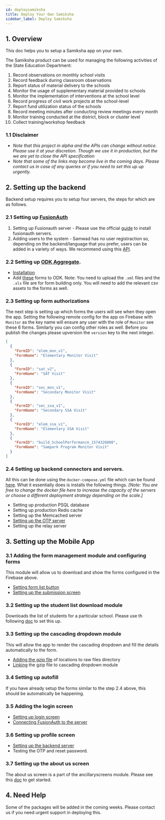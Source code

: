 ```yaml
---
id: deploysamiksha
title: Deploy Your Own Samiksha
sidebar_label: Deploy Samiksha
---
```


## 1. Overview

This doc helps you to setup a Samiksha app on your own.

The Samiksha product can be used for managing the following activities of the State Education Department:

1. Record observations on monthly school visits
2. Record feedback during classroom observations
3. Report status of material delivery to the schools
4. Monitor the usage of supplementary material provided to schools
5. Monitor the implementation of interventions at the school level
6. Record progress of civil work projects at the school-level
7. Report fund utilization status of the schools
8. Record meeting minutes after conducting review meetings every month
9. Monitor training conducted at the district, block or cluster level
10. Collect training/workshop feedback

### 1.1 Disclaimer

- _Note that this project in alpha and the APIs can change without notice. Please use it at your discretion. Though we use it in production, but the we are yet to close the API specification_
- _Note that some of the links may become live in the coming days. Please contact us in case of any queries or if you need to set this up up urgently._

## 2. Setting up the backend

Backend setup requires you to setup four servers, the steps for which are as follows.

### 2.1 Setting up [FusionAuth](https://fusionauth.io/)

1.  Setting up Fusionauth server - Please use the official [guide](https://fusionauth.io/docs/v1/tech/installation-guide/) to install fusionauth servers.
2.  Adding users to the system - Samwad has no user registraction so, depending on the backend/language that you prefer, users can be added in a variety of ways. We recommend using this [API](https://fusionauth.io/docs/v1/tech/apis/users#import-users).

### 2.2 Setting up [ODK Aggregate](https://docs.getodk.org/aggregate-intro/).

- [Installation](https://docs.getodk.org/aggregate-install/)
- Add [these](https://drive.google.com/drive/folders/1wgh25L_YyOi5y2vdPGahC9V1wjOLRna0) forms to ODK. Note: You need to upload the `.xml` files and the `.xls` file are for form building only. You will need to add the relevant csv assets to the forms as well.

### 2.3 Setting up form authorizations

The next step is setting up which forms the users will see when they open the app. Setting the following remote config for the app on Firebase with `Monitor` as the key name will ensure any user with the role of `Monitor` see these 6 forms. Similarly you can config other roles as well. Before you publish the changes please upversion the `version` key to the next integer.

```json
[
  {
    "FormID": "elem_mon_v1",
    "FormName": "Elementary Monitor Visit"
  },
  {
    "FormID": "sat_v2",
    "FormName": "SAT Visit"
  },
  {
    "FormID": "sec_mon_v1",
    "FormName": "Secondary Monitor Visit"
  },
  {
    "FormID": "sec_ssa_v1",
    "FormName": "Secondary SSA Visit"
  },
  {
    "FormID": "elem_ssa_v1",
    "FormName": "Elementary SSA Visit"
  },
  {
    "FormID": "build_SchoolPerformance_1574326800",
    "FormName": "Sampark Program Monitor Visit"
  }
]
```

### 2.4 Setting up backend connectors and servers.

All this can be done using the `docker-compose.yml` file which can be found [here](https://github.com/Samagra-Development/Samiksha-backend). What it essentially does is installs the following things. _[Note: You are free to change the docker file here to increase the capacity of the servers or choose a different deployment strategy depending on the scale.]_

- Setting up production PSQL database
- Setting up production Redis cache
- Setting up the Memcached server
- [Setting up the OTP server](https://github.com/Samagra-Development/MS-OTP)
- Setting up the relay server

## 3. Setting up the Mobile App

### 3.1 Adding the form management module and configuring forms

This module will allow us to download and show the forms configured in the Firebase above.

- [Setting form list button](/docs/FormManagementModule)
- [Setting up the submission screen](/docs/FormManagementModule)

### 3.2 Setting up the student list download module

Downloads the list of students for a particular school. Please use th following [doc]() to set this up.

### 3.3 Setting up the cascading dropdown module

This will allow the app to render the cascading dropdown and fill the details automatically to the form.

- [Adding the gzip file]() of locations to raw files directory
- [Linking]() the gzip file to cascading dropdown module

### 3.4 Setting up autofill

If you have already setup the forms similar to the step 2.4 above, this should be automatically be happening.

### 3.5 Adding the login screen

- [Setting up login screen]()
- [Connecting FusionAuth to the server]()

### 3.6 Setting up profile screen

- [Setting up the backend server]()
- Testing the OTP and reset password.

### 3.7 Setting up the about us screen

The about us screen is a part of the ancillaryscreens module. Please see this [doc]() to get started.

## 4. Need Help

Some of the packages will be added in the coming weeks. Please contact us if you need urgent support in deploying this.
